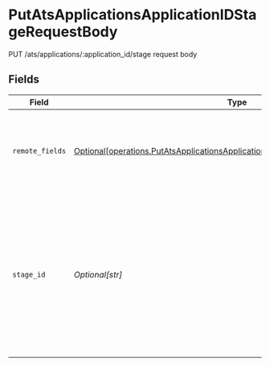 # PutAtsApplicationsApplicationIDStageRequestBody

PUT /ats/applications/:application_id/stage request body


## Fields

| Field                                                                                                                                                                          | Type                                                                                                                                                                           | Required                                                                                                                                                                       | Description                                                                                                                                                                    |
| ------------------------------------------------------------------------------------------------------------------------------------------------------------------------------ | ------------------------------------------------------------------------------------------------------------------------------------------------------------------------------ | ------------------------------------------------------------------------------------------------------------------------------------------------------------------------------ | ------------------------------------------------------------------------------------------------------------------------------------------------------------------------------ |
| `remote_fields`                                                                                                                                                                | [Optional[operations.PutAtsApplicationsApplicationIDStageRequestBodyRemoteFields]](undefined/models/operations/putatsapplicationsapplicationidstagerequestbodyremotefields.md) | :heavy_minus_sign:                                                                                                                                                             | Additional fields that we will pass through to specific ATS systems.                                                                                                           |
| `stage_id`                                                                                                                                                                     | *Optional[str]*                                                                                                                                                                | :heavy_check_mark:                                                                                                                                                             | The ID of the stage to move the application to. This ID must be the ID of a stage that is connected to the job that the application is connected to.                           |